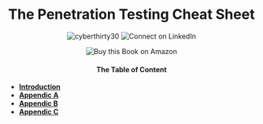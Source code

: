 <h1 align="center">The Penetration Testing Cheat Sheet</h1>

<p align="center">
  <a href="https://twitter.com/cyberthirty30" target="_blank" style="text-decoration:none;">
    <img src="https://img.shields.io/twitter/follow/cyberthirty30?logo=twitter&style=for-the-badge" alt="cyberthirty30"/>
  </a>
  <a href="https://www.linkedin.com/in/cyber30/" target="_blank" style="text-decoration:none;">
    <img src="https://img.shields.io/badge/Connect%20on%20LinkedIn-%230077B5?logo=linkedin&logoColor=white&style=for-the-badge" alt="Connect on LinkedIn"/>
  </a>
</p>
<p align="center">
<a href="https://www.amazon.com/dp/B0000C4M4T" target="_blank" style="text-decoration:none;">
    <img src="https://img.shields.io/badge/Buy%20this%20Book%20on%20Amazon-%23FF9900?logo=amazon&logoColor=white&style=for-the-badge" alt="Buy this Book on Amazon"/>
  </a>
</p>


<h4 align="center">The Table of Content</h4>

- **[Introduction](doc/README.md)**
- **[Appendic A]()**
- **[Appendic B]()**
- **[Appendic C]()**
